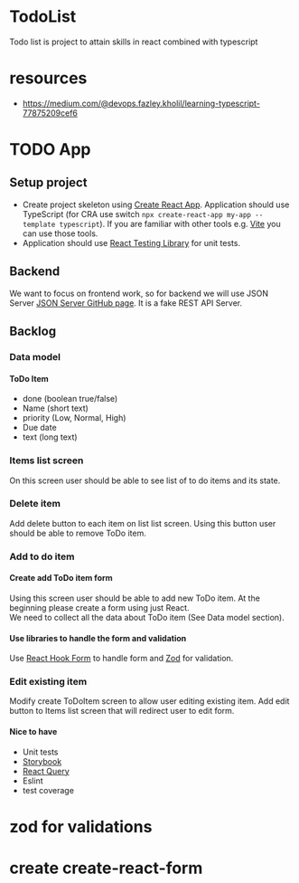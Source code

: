 

# TodoList

Todo list is project to attain skills in react combined with typescript 

# resources 
- https://medium.com/@devops.fazley.kholil/learning-typescript-77875209cef6


# TODO App

## Setup project 
- Create project skeleton using [Create React App](https://create-react-app.dev/). Application should use TypeScript (for CRA use switch `npx create-react-app my-app --template typescript`). If you are familiar with other tools e.g. [Vite](https://vitejs.dev/) you can use those tools.
- Application should use [React Testing Library](https://testing-library.com/docs/react-testing-library/intro/) for unit tests.
## Backend 
We want to focus on frontend work, so for backend we will use JSON Server [JSON Server GitHub page](https://github.com/typicode/json-server). It is a fake REST API Server. 
## Backlog

### Data model
#### ToDo Item
- done (boolean true/false)
- Name (short text)
- priority (Low, Normal, High)
- Due date
- text (long text)
### Items list screen
On this screen user should be able to see list of to do items and its state.
### Delete item
Add delete button to each item on list list screen. Using this button user should be able to remove ToDo item. 
### Add to do item
#### Create add ToDo item form
Using this screen user should be able to add new ToDo item.
At the beginning please create a form using just React.  
We need to collect all the data about ToDo item (See Data model section).
#### Use libraries to handle the form and validation
Use [React Hook Form](https://react-hook-form.com/) to handle form and [Zod](https://github.com/colinhacks/zod) for validation.
### Edit existing item
Modify create ToDoItem screen to allow user editing existing item. Add edit button to Items list screen that will redirect user to edit form.

#### Nice to have
- Unit tests
- [Storybook](https://storybook.js.org/)
- [React Query](https://react-query-v3.tanstack.com/)
- Eslint
- test coverage


# zod for validations
# create create-react-form
